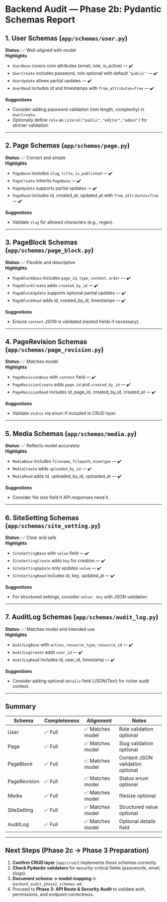 # Backend Audit — Phase 2b: Pydantic Schemas Report

## 1. User Schemas (`app/schemas/user.py`)
**Status:** ✅ Well-aligned with model  
**Highlights**
- `UserBase` covers core attributes (email, role, is_active) — ✔️  
- `UserCreate` includes password, role optional with default `"public"` — ✔️  
- `UserUpdate` allows partial updates — ✔️  
- `UserRead` includes id and timestamps with `from_attributes=True` — ✔️  

**Suggestions**
- Consider adding password validation (min length, complexity) in `UserCreate`.  
- Optionally define `role` as `Literal["public","editor","admin"]` for stricter validation.  

---

## 2. Page Schemas (`app/schemas/page.py`)
**Status:** ✅ Correct and simple  
**Highlights**
- `PageBase` includes `slug`, `title`, `is_published` — ✔️  
- `PageCreate` inherits `PageBase` — ✔️  
- `PageUpdate` supports partial updates — ✔️  
- `PageRead` includes id, created_at, updated_at with `from_attributes=True` — ✔️  

**Suggestions**
- Validate `slug` for allowed characters (e.g., regex).  

---

## 3. PageBlock Schemas (`app/schemas/page_block.py`)
**Status:** ✅ Flexible and descriptive  
**Highlights**
- `PageBlockBase` includes `page_id`, `type`, `content`, `order` — ✔️  
- `PageBlockCreate` adds `created_by_id` — ✔️  
- `PageBlockUpdate` supports optional partial updates — ✔️  
- `PageBlockRead` adds id, created_by_id, timestamps — ✔️  

**Suggestions**
- Ensure `content` JSON is validated (nested fields if necessary).  

---

## 4. PageRevision Schemas (`app/schemas/page_revision.py`)
**Status:** ✅ Matches model  
**Highlights**
- `PageRevisionBase` with `content` field — ✔️  
- `PageRevisionCreate` adds `page_id` and `created_by_id` — ✔️  
- `PageRevisionRead` includes id, page_id, created_by_id, created_at — ✔️  

**Suggestions**
- Validate `status` via enum if included in CRUD layer.  

---

## 5. Media Schemas (`app/schemas/media.py`)
**Status:** ✅ Reflects model accurately  
**Highlights**
- `MediaBase` includes `filename`, `filepath`, `mimetype` — ✔️  
- `MediaCreate` adds `uploaded_by_id` — ✔️  
- `MediaRead` adds id, uploaded_by_id, uploaded_at — ✔️  

**Suggestions**
- Consider file size field if API responses need it.  

---

## 6. SiteSetting Schemas (`app/schemas/site_setting.py`)
**Status:** ✅ Clear and safe  
**Highlights**
- `SiteSettingBase` with `value` field — ✔️  
- `SiteSettingCreate` adds `key` for creation — ✔️  
- `SiteSettingUpdate` only updates `value` — ✔️  
- `SiteSettingRead` includes id, key, updated_at — ✔️  

**Suggestions**
- For structured settings, consider `value: Any` with JSON validation.  

---

## 7. AuditLog Schemas (`app/schemas/audit_log.py`)
**Status:** ✅ Matches model and intended use  
**Highlights**
- `AuditLogBase` with `action`, `resource_type`, `resource_id` — ✔️  
- `AuditLogCreate` adds `user_id` — ✔️  
- `AuditLogRead` includes id, user_id, timestamp — ✔️  

**Suggestions**
- Consider adding optional `details` field (JSON/Text) for richer audit context.  

---

## Summary

| Schema | Completeness | Alignment | Notes |
|--------|--------------|-----------|-------|
| User | ✅ Full | ✅ Matches model | Role validation optional |
| Page | ✅ Full | ✅ Matches model | Slug validation optional |
| PageBlock | ✅ Full | ✅ Matches model | Content JSON validation optional |
| PageRevision | ✅ Full | ✅ Matches model | Status enum optional |
| Media | ✅ Full | ✅ Matches model | filesize optional |
| SiteSetting | ✅ Full | ✅ Matches model | Structured value optional |
| AuditLog | ✅ Full | ✅ Matches model | Optional details field |

---

## Next Steps (Phase 2c → Phase 3 Preparation)
1. **Confirm CRUD layer** (`app/crud/`) implements these schemas correctly.  
2. **Check Pydantic validators** for security-critical fields (passwords, email, slugs).  
3. **Document schema → model mapping** in `backend_audit_phase2_schemas.md`.  
4. Proceed to **Phase 3: API Route & Security Audit** to validate auth, permissions, and endpoint correctness.
